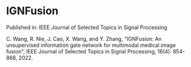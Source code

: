 # IGNFusion
Published in: IEEE Journal of Selected Topics in Signal Processing

C. Wang, R. Nie, J. Cao, X. Wang, and Y. Zhang, "IGNFusion: An unsupervised information gate network for multimodal medical image fusion", IEEE Journal of Selected Topics in Signal Processing, 16(4): 854-868, 2022.
